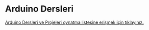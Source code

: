 # Arduino Dersleri #

[Arduino Dersleri ve Projeleri oynatma listesine erişmek için tıklayınız.](https://www.youtube.com/playlist?list=PLDRcccSktQd5mfXDtGv975V77RCrW6H7U)

